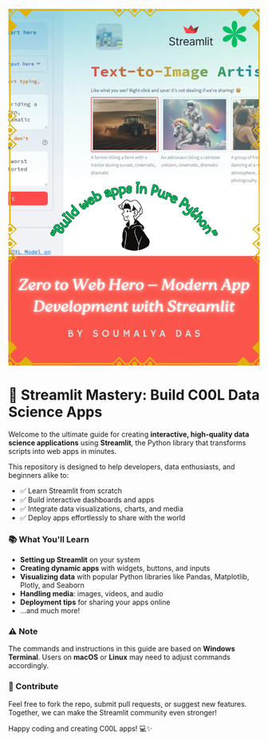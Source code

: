 ![Cover Image](media/cover.png)

# 🚀 Streamlit Mastery: Build C00L Data Science Apps

Welcome to the ultimate guide for creating **interactive, high-quality data science applications** using **Streamlit**, the Python library that transforms scripts into web apps in minutes.

This repository is designed to help developers, data enthusiasts, and beginners alike to:

- ✅ Learn Streamlit from scratch
- ✅ Build interactive dashboards and apps
- ✅ Integrate data visualizations, charts, and media
- ✅ Deploy apps effortlessly to share with the world

### 📚 What You'll Learn

- **Setting up Streamlit** on your system
- **Creating dynamic apps** with widgets, buttons, and inputs
- **Visualizing data** with popular Python libraries like Pandas, Matplotlib, Plotly, and Seaborn
- **Handling media**: images, videos, and audio
- **Deployment tips** for sharing your apps online
- ...and much more!

### ⚠️ Note

The commands and instructions in this guide are based on **Windows Terminal**. Users on **macOS** or **Linux** may need to adjust commands accordingly.

### 🤝 Contribute

Feel free to fork the repo, submit pull requests, or suggest new features. Together, we can make the Streamlit community even stronger!

Happy coding and creating C00L apps! 💻✨
